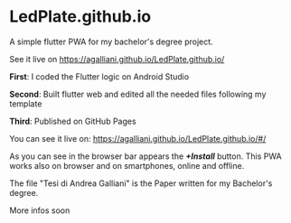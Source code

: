 # LedPlate.github.io
A simple flutter PWA for my bachelor's degree project. 

See it live on https://agalliani.github.io/LedPlate.github.io/



**First**: I coded the Flutter logic on Android Studio

**Second**: Built flutter web and edited all the needed files following my template 

**Third**: Published on GitHub Pages

You can see it live on: https://agalliani.github.io/LedPlate.github.io/#/

As you can see in the browser bar appears the ***+Install*** button. This PWA works also on browser and on smartphones, online and offline.


The file "Tesi di Andrea Galliani" is the Paper written for my Bachelor's degree.

More infos soon
